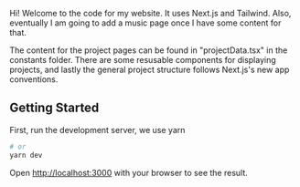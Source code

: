 Hi! Welcome to the code for my website. It uses Next.js and Tailwind. Also, eventually I am going to add a music page once I have some content for that. 

The content for the project pages can be found in "projectData.tsx" in the constants folder. There are some resusable components for displaying projects, and lastly the general project structure follows Next.js's new app conventions. 

## Getting Started

First, run the development server, we use yarn
```bash
# or
yarn dev
```

Open [http://localhost:3000](http://localhost:3000) with your browser to see the result.
